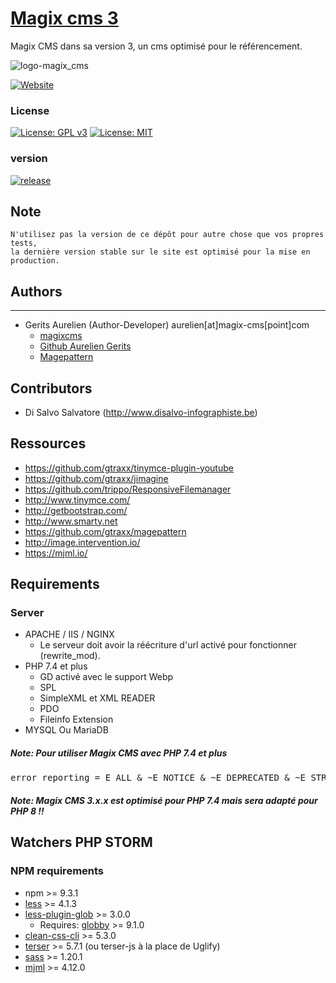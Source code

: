 # [Magix cms 3](http://www.magix-cms.com/)
Magix CMS dans sa version 3, un cms optimisé pour le référencement.

![logo-magix_cms](https://user-images.githubusercontent.com/356674/31891050-82862b34-b805-11e7-9d10-84066a7474dc.png)

[![Website](https://img.shields.io/website?url=https%3A%2F%2Fwww.magix-cms.com)](https://www.magix-cms.com)

### License

[![License: GPL v3](https://img.shields.io/badge/License-GPL%20v3-blue.svg)](http://www.gnu.org/licenses/gpl-3.0) 
[![License: MIT](https://img.shields.io/badge/License-MIT-yellow.svg)](https://opensource.org/licenses/MIT)
### version 

[![release](https://img.shields.io/github/release/magix-cms/magixcms-3.svg)](https://github.com/magix-cms/magixcms-3/releases/latest)

## Note
    N'utilisez pas la version de ce dépôt pour autre chose que vos propres tests,
    la dernière version stable sur le site est optimisé pour la mise en production.
    
## Authors
-------

 * Gerits Aurelien (Author-Developer) aurelien[at]magix-cms[point]com
    * [magixcms](http://www.magix-cms.com)
    * [Github Aurelien Gerits](https://github.com/gtraxx/)
    * [Magepattern](https://github.com/gtraxx/magepattern)

## Contributors

 * Di Salvo Salvatore (http://www.disalvo-infographiste.be)
 
Ressources
-----
 * https://github.com/gtraxx/tinymce-plugin-youtube
 * https://github.com/gtraxx/jimagine
 * https://github.com/trippo/ResponsiveFilemanager
 * http://www.tinymce.com/
 * http://getbootstrap.com/
 * http://www.smarty.net
 * https://github.com/gtraxx/magepattern
 * http://image.intervention.io/
 * https://mjml.io/
 
Requirements
------------

### Server
 * APACHE / IIS / NGINX
     * Le serveur doit avoir la réécriture d'url activé pour fonctionner (rewrite_mod).
 * PHP 7.4 et plus
     * GD activé avec le support Webp
     * SPL
     * SimpleXML et XML READER
     * PDO
     * Fileinfo Extension
 * MYSQL Ou MariaDB
 
##### Note: Pour utiliser Magix CMS avec PHP 7.4 et plus
<pre>
error_reporting = E_ALL & ~E_NOTICE & ~E_DEPRECATED & ~E_STRICT
</pre>
##### Note: Magix CMS 3.x.x est optimisé pour PHP 7.4 mais sera adapté pour PHP 8 !!


## Watchers PHP STORM
### NPM requirements
 * npm >= 9.3.1
 * [less](http://lesscss.org/usage/) >= 4.1.3
 * [less-plugin-glob](https://github.com/just-boris/less-plugin-glob) >= 3.0.0
    * Requires: [globby](https://www.npmjs.com/package/globby) >= 9.1.0
 * [clean-css-cli](https://www.npmjs.com/package/clean-css-cli) >= 5.3.0
 * [terser](https://github.com/terser-js/terser) >= 5.7.1 (ou terser-js à la place de Uglify)
 * [sass](https://sass-lang.com/install) >= 1.20.1
 * [mjml](https://mjml.io/download) >= 4.12.0
